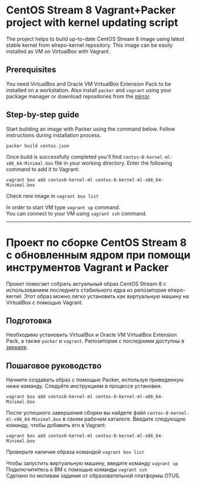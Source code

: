 # CentOS Stream 8 Vagrant+Packer project with kernel updating script
The project helps to build up-to-date CentOS Stream 8 image using latest stable kernel from elrepo-kernel repository. This image can be easily installed as VM on VirtualBox with Vagrant.

## Prerequisites
You need VirtualBox and Oracle VM VirtualBox Extension Pack to be installed on a workstation.
Also install `packer` and `vagrant` using your package manager or download repositories from the [mirror](https://hashicorp-releases.yandexcloud.net/).

## Step-by-step guide
Start building an image with Packer using the command below. Follow instructions during installation process.
```shell
packer build centos.json
```
Once build is successfully completed you'll find `centos-8-kernel-ml-x86_64-Minimal.box` file in your working directory.
Enter the following command to add it to Vagrant:
```shell
vagrant box add centos8-kernel-ml centos-8-kernel-ml-x86_64-Minimal.box
```
Check new image in `vagrant box list`

In order to start VM type `vagrant up` command.\
You can connect to your VM using `vagrant ssh` command.

---
# Проект по сборке CentOS Stream 8 с обновленным ядром при помощи инструментов Vagrant и Packer
Проект помогает собрать актуальный образ CentOS Stream 8 с использованием последнего стабильного ядра из репозитория elrepo-kernel. Этот образ можно легко установить как виртуальную машину на VirtualBox с помощью Vagrant.

## Подготовка
Необходимо установить VirtualBox и Oracle VM VirtualBox Extension Pack, а также `packer` и `vagrant`. Репозитории с последними доступны в [зеркале](https://hashicorp-releases.yandexcloud.net/).

## Пошаговое руководство
Начните создавать образ с помощью Packer, используя приведенную ниже команду. Следуйте инструкциям в процессе установки.
```shell
vagrant box add centos8-kernel-ml centos-8-kernel-ml-x86_64-Minimal.box
```
После успешного завершения сборки вы найдете файл `centos-8-kernel-ml-x86_64-Minimal.box` в своем рабочем каталоге.
Введите следующую команду, чтобы добавить его в Vagrant:
```shell
vagrant box add centos8-kernel-ml centos-8-kernel-ml-x86_64-Minimal.box
```
Проверьте наличие образа командой `vagrant box list`

Чтобы запустить виртуальную машину, введите команду `vagrant up`\
Подключититесь к ВМ с помощью команды `vagrant ssh`\
Сделано по мотивам задания от образовательной платформы OTUS.